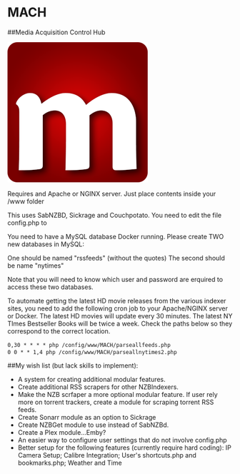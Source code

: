 # MACH
##Media Acquisition Control Hub


![apache-le](https://raw.githubusercontent.com/hernandito/MACH/master//includes/images/logo-m.png)


Requires and Apache or NGINX server. Just place contents inside your /www folder

This uses SabNZBD, Sickrage and Couchpotato. You need to edit the file config.php to 

You need to have a MySQL database Docker running. Please create TWO new databases in MySQL:

One should be named "rssfeeds" (without the quotes)
The second should be name "nytimes"

Note that you will need to know which user and password are erquired to access these two databases.

To automate getting the latest HD movie releases from the various indexer sites, you need to add the following cron job to your Apache/NGINX server or Docker. The latest HD movies will update every 30 minutes. The latest NY TImes Bestseller Books will be twice a week. Check the paths below so they correspond to the correct location.
```
0,30 * * * * php /config/www/MACH/parseallfeeds.php
0 0 * * 1,4 php /config/www/MACH/parseallnytimes2.php
```


##My wish list 
(but lack skills to implement):
* A system for creating additional modular features.
* Create additional RSS scrapers for other NZBIndexers. 
* Make the NZB scrfaper a more optional modular feature. If user rely more on torrent trackers, create a module for scraping torrent RSS feeds.
* Create Sonarr module as an option to Sickrage
* Create NZBGet module to use instead of SabNZBd.
* Create a Plex module...Emby?
* An easier way to configure user settings that do not involve config.php
* Better setup for the following features (currently require hard coding): IP Camera Setup; Calibre Integration; User's shortcuts.php and bookmarks.php; Weather and Time